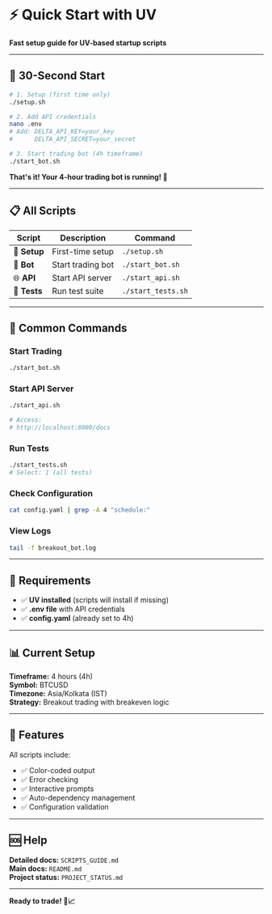 # ⚡ Quick Start with UV

**Fast setup guide for UV-based startup scripts**

---

## 🚀 30-Second Start

```bash
# 1. Setup (first time only)
./setup.sh

# 2. Add API credentials
nano .env
# Add: DELTA_API_KEY=your_key
#      DELTA_API_SECRET=your_secret

# 3. Start trading bot (4h timeframe)
./start_bot.sh
```

**That's it! Your 4-hour trading bot is running! 🎉**

---

## 📋 All Scripts

| Script | Description | Command |
|--------|-------------|---------|
| 🔧 **Setup** | First-time setup | `./setup.sh` |
| 🤖 **Bot** | Start trading bot | `./start_bot.sh` |
| 🌐 **API** | Start API server | `./start_api.sh` |
| 🧪 **Tests** | Run test suite | `./start_tests.sh` |

---

## 🎯 Common Commands

### Start Trading
```bash
./start_bot.sh
```

### Start API Server
```bash
./start_api.sh

# Access:
# http://localhost:8000/docs
```

### Run Tests
```bash
./start_tests.sh
# Select: 1 (all tests)
```

### Check Configuration
```bash
cat config.yaml | grep -A 4 "schedule:"
```

### View Logs
```bash
tail -f breakout_bot.log
```

---

## 🔧 Requirements

- ✅ **UV installed** (scripts will install if missing)
- ✅ **.env file** with API credentials
- ✅ **config.yaml** (already set to 4h)

---

## 📊 Current Setup

**Timeframe:** 4 hours (4h)  
**Symbol:** BTCUSD  
**Timezone:** Asia/Kolkata (IST)  
**Strategy:** Breakout trading with breakeven logic

---

## 🎨 Features

All scripts include:
- ✅ Color-coded output
- ✅ Error checking
- ✅ Interactive prompts
- ✅ Auto-dependency management
- ✅ Configuration validation

---

## 🆘 Help

**Detailed docs:** `SCRIPTS_GUIDE.md`  
**Main docs:** `README.md`  
**Project status:** `PROJECT_STATUS.md`

---

**Ready to trade! 🚀📈**

